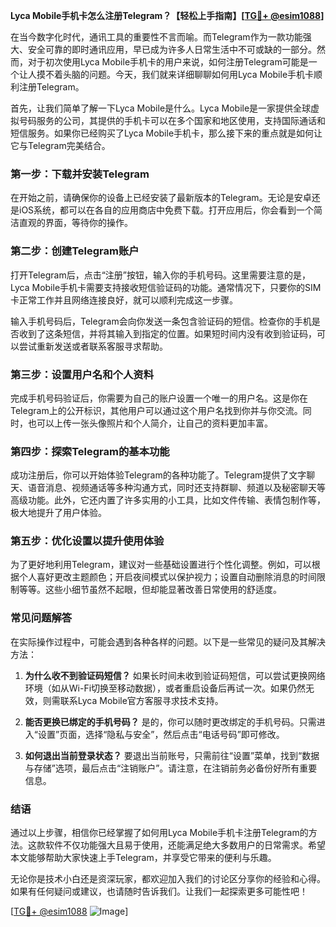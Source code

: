 **Lyca Mobile手机卡怎么注册Telegram？【轻松上手指南】[[TG💪+ @esim1088](https://t.me/s/esim1088)]**

在当今数字化时代，通讯工具的重要性不言而喻。而Telegram作为一款功能强大、安全可靠的即时通讯应用，早已成为许多人日常生活中不可或缺的一部分。然而，对于初次使用Lyca Mobile手机卡的用户来说，如何注册Telegram可能是一个让人摸不着头脑的问题。今天，我们就来详细聊聊如何用Lyca Mobile手机卡顺利注册Telegram。

首先，让我们简单了解一下Lyca Mobile是什么。Lyca Mobile是一家提供全球虚拟号码服务的公司，其提供的手机卡可以在多个国家和地区使用，支持国际通话和短信服务。如果你已经购买了Lyca Mobile手机卡，那么接下来的重点就是如何让它与Telegram完美结合。

### **第一步：下载并安装Telegram**
在开始之前，请确保你的设备上已经安装了最新版本的Telegram。无论是安卓还是iOS系统，都可以在各自的应用商店中免费下载。打开应用后，你会看到一个简洁直观的界面，等待你的操作。

### **第二步：创建Telegram账户**
打开Telegram后，点击“注册”按钮，输入你的手机号码。这里需要注意的是，Lyca Mobile手机卡需要支持接收短信验证码的功能。通常情况下，只要你的SIM卡正常工作并且网络连接良好，就可以顺利完成这一步骤。

输入手机号码后，Telegram会向你发送一条包含验证码的短信。检查你的手机是否收到了这条短信，并将其输入到指定的位置。如果短时间内没有收到验证码，可以尝试重新发送或者联系客服寻求帮助。

### **第三步：设置用户名和个人资料**
完成手机号码验证后，你需要为自己的账户设置一个唯一的用户名。这是你在Telegram上的公开标识，其他用户可以通过这个用户名找到你并与你交流。同时，也可以上传一张头像照片和个人简介，让自己的资料更加丰富。

### **第四步：探索Telegram的基本功能**
成功注册后，你可以开始体验Telegram的各种功能了。Telegram提供了文字聊天、语音消息、视频通话等多种沟通方式，同时还支持群聊、频道以及秘密聊天等高级功能。此外，它还内置了许多实用的小工具，比如文件传输、表情包制作等，极大地提升了用户体验。

### **第五步：优化设置以提升使用体验**
为了更好地利用Telegram，建议对一些基础设置进行个性化调整。例如，可以根据个人喜好更改主题颜色；开启夜间模式以保护视力；设置自动删除消息的时间限制等等。这些小细节虽然不起眼，但却能显著改善日常使用的舒适度。

### **常见问题解答**
在实际操作过程中，可能会遇到各种各样的问题。以下是一些常见的疑问及其解决方法：

1. **为什么收不到验证码短信？**
   如果长时间未收到验证码短信，可以尝试更换网络环境（如从Wi-Fi切换至移动数据），或者重启设备后再试一次。如果仍然无效，则需联系Lyca Mobile官方客服寻求技术支持。

2. **能否更换已绑定的手机号码？**
   是的，你可以随时更改绑定的手机号码。只需进入“设置”页面，选择“隐私与安全”，然后点击“电话号码”即可修改。

3. **如何退出当前登录状态？**
   要退出当前账号，只需前往“设置”菜单，找到“数据与存储”选项，最后点击“注销账户”。请注意，在注销前务必备份好所有重要信息。

### **结语**
通过以上步骤，相信你已经掌握了如何用Lyca Mobile手机卡注册Telegram的方法。这款软件不仅功能强大且易于使用，还能满足绝大多数用户的日常需求。希望本文能够帮助大家快速上手Telegram，并享受它带来的便利与乐趣。

无论你是技术小白还是资深玩家，都欢迎加入我们的讨论区分享你的经验和心得。如果有任何疑问或建议，也请随时告诉我们。让我们一起探索更多可能性吧！

[[TG💪+ @esim1088](https://t.me/s/esim1088) ![Image](https://i.postimg.cc/4NQfJmqS/Snipaste-2025-05-13-00-14-12.png)]